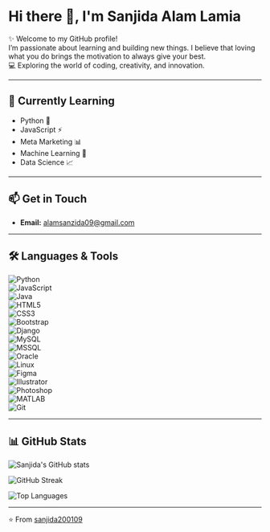 # Hi there 👋, I'm Sanjida Alam Lamia  

✨ Welcome to my GitHub profile!  
I’m passionate about learning and building new things. I believe that loving what you do brings the motivation to always give your best.  
💻 Exploring the world of coding, creativity, and innovation.  

---

## 🌱 Currently Learning  
- Python 🐍  
- JavaScript ⚡  
- Meta Marketing 📊  
- Machine Learning 🤖  
- Data Science 📈  

---

## 📫 Get in Touch  
- **Email:** alamsanzida09@gmail.com  

---

## 🛠️ Languages & Tools  
![Python](https://img.shields.io/badge/Python-3776AB?style=for-the-badge&logo=python&logoColor=white)  
![JavaScript](https://img.shields.io/badge/JavaScript-F7DF1E?style=for-the-badge&logo=javascript&logoColor=black)  
![Java](https://img.shields.io/badge/Java-ED8B00?style=for-the-badge&logo=openjdk&logoColor=white)  
![HTML5](https://img.shields.io/badge/HTML5-E34F26?style=for-the-badge&logo=html5&logoColor=white)  
![CSS3](https://img.shields.io/badge/CSS3-1572B6?style=for-the-badge&logo=css3&logoColor=white)  
![Bootstrap](https://img.shields.io/badge/Bootstrap-7952B3?style=for-the-badge&logo=bootstrap&logoColor=white)  
![Django](https://img.shields.io/badge/Django-092E20?style=for-the-badge&logo=django&logoColor=white)  
![MySQL](https://img.shields.io/badge/MySQL-4479A1?style=for-the-badge&logo=mysql&logoColor=white)  
![MSSQL](https://img.shields.io/badge/MSSQL-CC2927?style=for-the-badge&logo=microsoft-sql-server&logoColor=white)  
![Oracle](https://img.shields.io/badge/Oracle-F80000?style=for-the-badge&logo=oracle&logoColor=white)  
![Linux](https://img.shields.io/badge/Linux-FCC624?style=for-the-badge&logo=linux&logoColor=black)  
![Figma](https://img.shields.io/badge/Figma-F24E1E?style=for-the-badge&logo=figma&logoColor=white)  
![Illustrator](https://img.shields.io/badge/Adobe%20Illustrator-FF9A00?style=for-the-badge&logo=adobeillustrator&logoColor=white)  
![Photoshop](https://img.shields.io/badge/Adobe%20Photoshop-31A8FF?style=for-the-badge&logo=adobephotoshop&logoColor=white)  
![MATLAB](https://img.shields.io/badge/MATLAB-0076A8?style=for-the-badge&logo=mathworks&logoColor=white)  
![Git](https://img.shields.io/badge/Git-F05032?style=for-the-badge&logo=git&logoColor=white)  

---

## 📊 GitHub Stats  

![Sanjida's GitHub stats](https://github-readme-stats.vercel.app/api?username=sanjida200109&show_icons=true&theme=tokyonight)  

![GitHub Streak](https://streak-stats.demolab.com?user=sanjida200109&theme=tokyonight)  

![Top Languages](https://github-readme-stats.vercel.app/api/top-langs/?username=sanjida200109&layout=compact&theme=tokyonight)  

---

⭐️ From [sanjida200109](https://github.com/sanjida200109)
